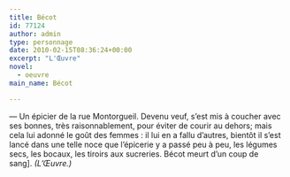 ```yaml
---
title: Bécot
id: 77124
author: admin
type: personnage
date: 2010-02-15T08:36:24+00:00
excerpt: "L'Œuvre"
novel:
  - oeuvre
main_name: Bécot

---
```

— Un épicier de la rue Montorgueil. Devenu veuf, s&rsquo;est mis à coucher avec ses bonnes, très raisonnablement, pour éviter de courir au dehors; mais cela lui adonné le goût des femmes : il lui en a fallu d&rsquo;autres, bientôt il s&rsquo;est lancé dans une telle noce que l&rsquo;épicerie y a passé peu à peu, les légumes secs, les bocaux, les tiroirs aux sucreries. Bécot meurt d&rsquo;un coup de sang]. _(L&rsquo;Œuvre.)_